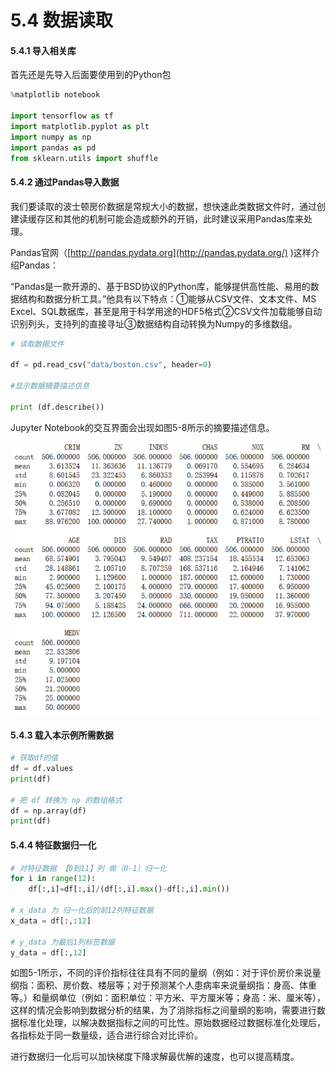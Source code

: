 # 5.4 数据读取

#### 5.4.1 导入相关库

首先还是先导入后面要使用到的Python包

```python
%matplotlib notebook

import tensorflow as tf
import matplotlib.pyplot as plt
import numpy as np
import pandas as pd
from sklearn.utils import shuffle
```

#### 5.4.2 通过Pandas导入数据

我们要读取的波士顿房价数据是常规大小的数据，想快速此类数据文件时，通过创建读缓存区和其他的机制可能会造成额外的开销，此时建议采用Pandas库来处理。

Pandas官网（[http://pandas.pydata.org](http://pandas.pydata.org/) \)这样介绍Pandas：

“Pandas是一款开源的、基于BSD协议的Python库，能够提供高性能、易用的数据结构和数据分析工具。”他具有以下特点：①能够从CSV文件、文本文件、MS Excel、SQL数据库，甚至是用于科学用途的HDF5格式②CSV文件加载能够自动识别列头，支持列的直接寻址③数据结构自动转换为Numpy的多维数组。

```python
# 读取数据文件

df = pd.read_csv("data/boston.csv", header=0)

#显示数据摘要描述信息

print (df.describe())
```

Jupyter Notebook的交互界面会出现如图5-8所示的摘要描述信息。

![&#x56FE; 5-8 &#x663E;&#x793A;&#x6570;&#x636E;&#x6458;&#x8981;](../../.gitbook/assets/tu-pian-1%20%282%29.png)

#### 5.4.3 载入本示例所需数据 <a id="&#x8F7D;&#x5165;&#x672C;&#x793A;&#x4F8B;&#x6240;&#x9700;&#x6570;&#x636E;"></a>

```python
# 获取df的值
df = df.values
print(df)

# 把 df 转换为 np 的数组格式
df = np.array(df)
print(df)
```

#### 5.4.4 特征数据归一化 <a id="&#x7279;&#x5F81;&#x6570;&#x636E;&#x5F52;&#x4E00;&#x5316;"></a>

```python
# 对特征数据 【0到11】列 做（0-1）归一化
for i in range(12):
    df[:,i]=df[:,i]/(df[:,i].max()-df[:,i].min())
    
# x_data 为 归一化后的前12列特征数据
x_data = df[:,:12] 

# y_data 为最后1列标签数据
y_data = df[:,12]
```

如图5-1所示，不同的评价指标往往具有不同的量纲（例如：对于评价房价来说量纲指：面积、房价数、楼层等；对于预测某个人患病率来说量纲指：身高、体重等。）和量纲单位（例如：面积单位：平方米、平方厘米等；身高：米、厘米等），这样的情况会影响到数据分析的结果，为了消除指标之间量纲的影响，需要进行数据标准化处理，以解决数据指标之间的可比性。原始数据经过数据标准化处理后，各指标处于同一数量级，适合进行综合对比评价。

进行数据归一化后可以加快梯度下降求解最优解的速度，也可以提高精度。

